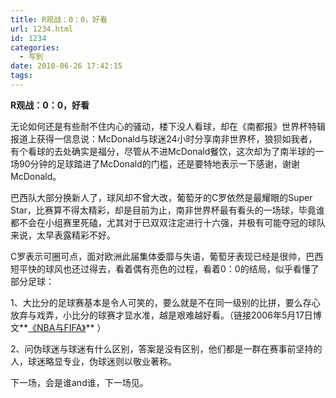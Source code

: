 ```yaml
---
title: R观战：0：0，好看
url: 1234.html
id: 1234
categories:
  - 写到
date: 2010-06-26 17:42:15
tags:
---
```


**R观战：0：0，好看**

  
无论如何还是有些耐不住内心的骚动，楼下没人看球，却在《南都报》世界杯特辑报道上获得一信息说：McDonald与球迷24小时分享南非世界杯，狼狈如我者，有个看球的去处确实是福分，尽管从不进McDonald餐饮，这次却为了南半球的一场90分钟的足球踏进了McDonald的门槛，还是要特地表示一下感谢，谢谢McDonald。  
  
巴西队大部分换新人了，球风却不曾大改，葡萄牙的C罗依然是最耀眼的Super Star，比赛算不得太精彩，却是目前为止，南非世界杯最有看头的一场球，毕竟谁都不会在小组赛里死磕，尤其对于已双双注定进行十六强，并极有可能夺冠的球队来说，太早表露精彩不好。  
  
C罗表示可圈可点，面对欧洲此届集体委靡与失语，葡萄牙表现已经是很帅，巴西短平快的球风也还过得去，看着偶有亮色的过程，看着0：0的结局，似乎看懂了部分足球：  
  
1、大比分的足球赛基本是令人可笑的，要么就是不在同一级别的比拼，要么存心放弃与戏弄，小比分的球赛才显水准，越是艰难越好看。（链接2006年5月17日博文**[《NBA与FIFA》](http://www.rooufer.cn/?p=166&keyword=NBA%E4%B8%8EFIFA)** ）  
  
2、问伪球迷与球迷有什么区别，答案是没有区别，他们都是一群在赛事前坚持的人，球迷略显专业，伪球迷则以敬业著称。  
  
下一场，会是谁and谁，下一场见。